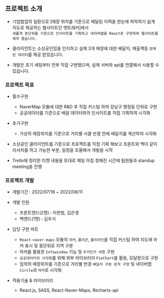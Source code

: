 ## 프로젝트 소개

- 기업협업의 일환으로 [매장 위치를 기준으로 배달된 이력을 한눈에 파악하기 쉽게 지도로 제공하는 웹사이트인 앳트래커]에서   
  `새롭게 동단위를 기준으로 인사이트를 기획하고 네이버맵을 React로 구현하여 웹사이트를 제작 했습니다.`
  
- 클라이언트는 소상공인임을 인지하고 실제 3개 매장에 대한 배달지, 매출액등 `정제된 데이터`를 제공 받았습니다.
  <br/>
- 개발은 초기 세팅부터 전부 직접 구현했으며, 실제 서버와 api를 연결해서 사용할 수 있습니다.

### 프로젝트 목표

- 필수구현 
  - NaverMap 모듈에 대한 R&D 후 직접 커스텀 하여 강남구 행정동 단위로 구현
  - 공공데이터를 기준으로 배달 데이터와의 인사이트를 직접 기획하여 시각화

- 추가구현
  - 가상의 매장위치를 기준으로 거리별 서클 반경 안에 배달지를 계산하여 시각화 

- 소상공인 클라이언트를 기준으로 프로젝트를 직접 기획 해보고 프론트와 백이 같이 리서치를 하고 가능한 부분, 일정을 조율해서 개발을 시작

- Trello에 정리한 티켓 내용을 토대로 매일 아침 정해진 시간에 팀원들과 standup meeting을 진행

### 프로젝트 개발

- 개발기간 : 2022/07/18 ~ 2022/08/11

- 개발 인원

  - 프론트엔드(2명) : 이현범, 김은경
  - 백엔드(1명) : 김우식 


- 담당 구현 파트
  
  - `React-naver-maps` 모듈의 `마커`, `폴리곤`, `폴리라인`을 직접 커스텀 하여 지도에 마커 표시 및 동단위로 지역 구분
  - 마커를 활용한 `Infowindow` 기능 및 `주거인구 버튼` 구현
  - `공공데이터의 시각화`를 위해 외부 라이브러리 `PieChart`를 활용, 모달창으로 구현
  - 임의의 매장위치를 기준으로 거리별 반경 `배달지 구분 로직 구현` 및 네이버맵 `Circle`과 `마커`로 시각화
  
- 적용기술 & 라이브러리 
  - React.js, SASS, React-Naver-Maps, Recharts-api
  
  
  
  
  
  
 

